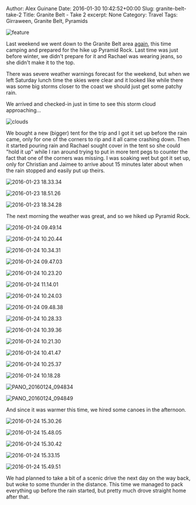 Author: Alex Guinane
Date: 2016-01-30 10:42:52+00:00
Slug: granite-belt-take-2
Title: Granite Belt - Take 2
excerpt: None
Category: Travel
Tags: Girraween, Granite Belt, Pyramids

![feature](/images/2016/2016-01-30-granite-belt-take-2/feature.jpg)

Last weekend we went down to the Granite Belt area [again](https://alexguinane.wordpress.com/2014/05/17/granite-belt/), this time camping and prepared for the hike up Pyramid Rock. Last time was just before winter, we didn't prepare for it and Rachael was wearing jeans, so she didn't make it to the top.

There was severe weather warnings forecast for the weekend, but when we left Saturday lunch time the skies were clear and it looked like while there was some big storms closer to the coast we should just get some patchy rain.

We arrived and checked-in just in time to see this storm cloud approaching...

![clouds](/images/2016/2016-01-30-granite-belt-take-2/clouds.jpg)

We bought a new (bigger) tent for the trip and I got it set up before the rain came, only for one of the corners to rip and it all came crashing down. Then it started pouring rain and Rachael sought cover in the tent so she could "hold it up" while I ran around trying to put in more tent pegs to counter the fact that one of the corners was missing. I was soaking wet but got it set up, only for Christian and Jaimee to arrive about 15 minutes later about when the rain stopped and easily put up theirs.

![2016-01-23 18.33.34](/images/2016/2016-01-30-granite-belt-take-2/2016-01-23-18-33-34.jpg)

![2016-01-23 18.51.26](/images/2016/2016-01-30-granite-belt-take-2/2016-01-23-18-51-26.jpg)

![2016-01-23 18.34.28](/images/2016/2016-01-30-granite-belt-take-2/2016-01-23-18-34-28.jpg)

The next morning the weather was great, and so we hiked up Pyramid Rock.

![2016-01-24 09.49.14](/images/2016/2016-01-30-granite-belt-take-2/2016-01-24-09-49-14.jpg)

![2016-01-24 10.20.44](/images/2016/2016-01-30-granite-belt-take-2/2016-01-24-10-20-44.jpg)

![2016-01-24 10.34.31](/images/2016/2016-01-30-granite-belt-take-2/2016-01-24-10-34-31.jpg)

![2016-01-24 09.47.03](/images/2016/2016-01-30-granite-belt-take-2/2016-01-24-09-47-03.jpg)

![2016-01-24 10.23.20](/images/2016/2016-01-30-granite-belt-take-2/2016-01-24-10-23-20.jpg)

![2016-01-24 11.14.01](/images/2016/2016-01-30-granite-belt-take-2/2016-01-24-11-14-01.jpg)

![2016-01-24 10.24.03](/images/2016/2016-01-30-granite-belt-take-2/2016-01-24-10-24-03.jpg)

![2016-01-24 09.48.38](/images/2016/2016-01-30-granite-belt-take-2/2016-01-24-09-48-38.jpg)

![2016-01-24 10.28.33](/images/2016/2016-01-30-granite-belt-take-2/2016-01-24-10-28-33.jpg)

![2016-01-24 10.39.36](/images/2016/2016-01-30-granite-belt-take-2/2016-01-24-10-39-36.jpg)

![2016-01-24 10.21.30](/images/2016/2016-01-30-granite-belt-take-2/2016-01-24-10-21-30.jpg)

![2016-01-24 10.41.47](/images/2016/2016-01-30-granite-belt-take-2/2016-01-24-10-41-47.jpg)

![2016-01-24 10.25.37](/images/2016/2016-01-30-granite-belt-take-2/2016-01-24-10-25-37.jpg)

![2016-01-24 10.18.28](/images/2016/2016-01-30-granite-belt-take-2/2016-01-24-10-18-28.jpg)

![PANO_20160124_094834](/images/2016/2016-01-30-granite-belt-take-2/pano_20160124_094834.jpg)

![PANO_20160124_094849](/images/2016/2016-01-30-granite-belt-take-2/pano_20160124_094849.jpg)

And since it was warmer this time, we hired some canoes in the afternoon.

![2016-01-24 15.30.26](/images/2016/2016-01-30-granite-belt-take-2/2016-01-24-15-30-26.jpg)

![2016-01-24 15.48.05](/images/2016/2016-01-30-granite-belt-take-2/2016-01-24-15-48-05.jpg)

![2016-01-24 15.30.42](/images/2016/2016-01-30-granite-belt-take-2/2016-01-24-15-30-42.jpg)

![2016-01-24 15.33.15](/images/2016/2016-01-30-granite-belt-take-2/2016-01-24-15-33-15.jpg)

![2016-01-24 15.49.51](/images/2016/2016-01-30-granite-belt-take-2/2016-01-24-15-49-51.jpg)

We had planned to take a bit of a scenic drive the next day on the way back, but woke to some thunder in the distance. This time we managed to pack everything up before the rain started, but pretty much drove straight home after that.
